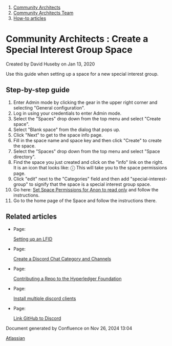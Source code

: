 1. [Community Architects](index.html)
2. [Community Architects Team](Community-Architects-Team_20545564.html)
3. [How-to articles](How-to-articles_20560809.html)

# Community Architects : Create a Special Interest Group Space

Created by David Huseby on Jan 13, 2020

Use this guide when setting up a space for a new special interest group.

## Step-by-step guide

01. Enter Admin mode by clicking the gear in the upper right corner and selecting "General configuration".
02. Log in using your credentials to enter Admin mode.
03. Select the "Spaces" drop down from the top menu and select "Create space".
04. Select "Blank space" from the dialog that pops up.
05. Click "Next" to get to the space info page.
06. Fill in the space name and space key and then click "Create" to create the space.
07. Select the "Spaces" drop down from the top menu and select "Space directory".
08. Find the space you just created and click on the "info" link on the right. It is an icon that looks like: ⓘ This will take you to the space permissions page.
09. Click "edit" next to the "Categories" field and then add "special-interest-group" to signify that the space is a special interest group space.
10. Go here: [Set Space Permissions for Anon to read only](Set-Space-Permissions-for-Anon-to-read-only_20548529.html) and follow the instructions.
11. Go to the home page of the Space and follow the instructions there.

## Related articles

- Page:
  
  [Setting up an LFID](/wiki/spaces/CA/pages/20548649/Setting+up+an+LFID)
- Page:
  
  [Create a Discord Chat Category and Channels](/wiki/spaces/CA/pages/20548244/Create+a+Discord+Chat+Category+and+Channels)
- Page:
  
  [Contributing a Repo to the Hyperledger Foundation](/wiki/spaces/CA/pages/20561530/Contributing+a+Repo+to+the+Hyperledger+Foundation)
- Page:
  
  [Install multiple discord clients](/wiki/spaces/CA/pages/20549162/Install+multiple+discord+clients)
- Page:
  
  [Link GitHub to Discord](/wiki/spaces/CA/pages/20549156/Link+GitHub+to+Discord)

Document generated by Confluence on Nov 26, 2024 13:04

[Atlassian](http://www.atlassian.com/)
